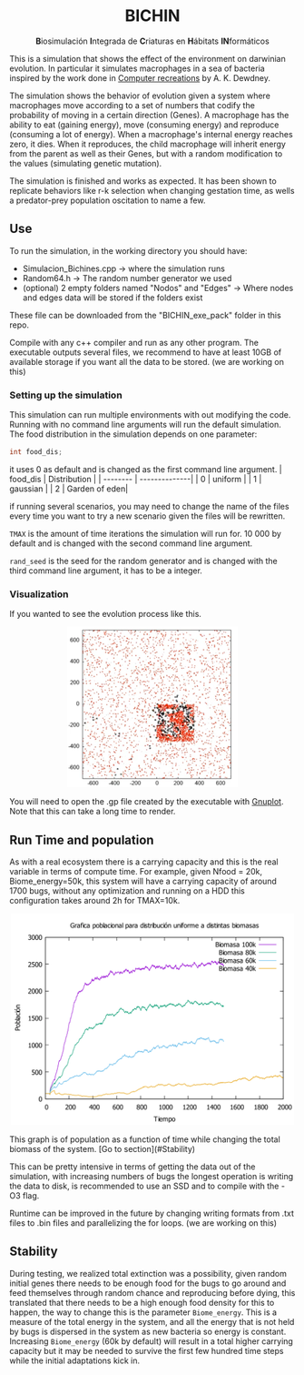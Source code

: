 <div align="center">

# BICHIN

**B**iosimulación **I**ntegrada de **C**riaturas en **H**ábitats **IN**formáticos

</div>

This is a simulation that shows the effect of the environment on darwinian evolution. In particular it simulates macrophages in a sea of bacteria inspired by the work done in [Computer recreations](https://www.scientificamerican.com/article/computer-recreations-1989-05/) by A. K. Dewdney.

The simulation shows the behavior of evolution given a system where macrophages move according to a set of numbers that codify the probability of moving in a certain direction (Genes). A macrophage has the ability to eat (gaining energy), move (consuming energy) and reproduce (consuming a lot of energy). When a macrophage's internal energy reaches zero, it dies. When it reproduces, the child macrophage will inherit energy from the parent as well as their Genes, but with a random modification to the values (simulating genetic mutation). 

The simulation is finished and works as expected. It has been shown to replicate behaviors like r-k selection when changing gestation time, as wells a predator-prey population oscitation to name a few. 

## Use
To run the simulation, in the working directory you should have:
- Simulacion_Bichines.cpp &rightarrow; where the simulation runs
- Random64.h &rightarrow; The random number generator we used
- (optional) 2 empty folders named "Nodos" and "Edges" &rightarrow; Where nodes and edges data will be stored if the folders exist

These file can be downloaded from the "BICHIN_exe_pack" folder in this repo.

Compile with any c++ compiler and run as any other program. The executable outputs several files, we recommend to have at least 10GB of available storage if you want all the data to be stored. (we are working on this) 

### Setting up the simulation
This simulation can run multiple environments with out modifying the code. Running with no command line arguments will run the default simulation. 
The food distribution in the simulation depends on one parameter:
```cpp
int food_dis;
```
it uses 0 as default and is changed as the first command line argument.
| food_dis | Distribution  |
| -------- | --------------| 
| 0        | uniform       |
| 1        | gaussian      | 
| 2        | Garden of eden| 

if running several scenarios, you may need to change the name of the files every time you want to try a new scenario given the files will be rewritten.

`TMAX` is the amount of time iterations the simulation will run for. 10 000 by default and is changed with the second command line argument.

`rand_seed` is the seed for the random generator and is changed with the third command line argument, it has to be a integer.



### Visualization
If you wanted to see the evolution process like this.


<p align="center">
  <img src="Resultados/Imagenes_readme/Jardin_eden.png" alt="Map of the simulation" width="300"/>
</p>

You will need to open the .gp file created by the executable with [Gnuplot](http://www.gnuplot.info). Note that this can take a long time to render.


## Run Time and population
As with a real ecosystem there is a carrying capacity and this is the real variable in terms of compute time. For example, given Nfood = 20k, Biome_energy=50k, this system will have a carrying capacity of around 1700 bugs, without any optimization and running on a HDD this configuration takes around 2h for TMAX=10k. 


<p align="center">
  <img src="Resultados\Capacidad de Carga\poblacional_distintas_biomasas_Uniforme-1.png" alt="Map of the simulation" width="500"/>
</p>
This graph is of population as a function of time while changing the total biomass of the system. [Go to section](#Stability)



This can be pretty intensive in terms of getting the data out of the simulation, with increasing numbers of bugs the longest operation is writing the data to disk, is recommended to use an SSD and to compile with the -O3 flag. 

Runtime can be improved in the future by changing writing formats from .txt files to .bin files and parallelizing the for loops. (we are working on this) 

## Stability 
During testing, we realized total extinction was a possibility, given random initial genes there needs to be enough food for the bugs to go around and feed themselves through random chance and reproducing before dying, this translated that there needs to be a high enough food density  for this to happen, the way to change this is the parameter `Biome_energy`. This is a measure of the total energy in the system, and all the energy that is not held by bugs is dispersed in the system as new bacteria so energy is constant. Increasing `Biome_energy` (60k by default) will result in a total higher carrying capacity but it may be needed to survive the first few hundred time steps while the initial adaptations kick in. 


